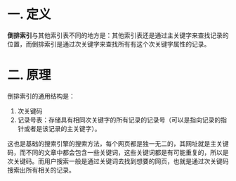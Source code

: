 # 一. 定义

**倒排索引**与其他索引表不同的地方是：其他索引表还是通过主关键字来查找记录的位置，而倒排索引是通过次关键字来查找所有有这个次关键字属性的记录。



# 二. 原理

倒排索引的通用结构是：

1. 次关键码
2. 记录号表：存储具有相同次关键字的所有记录的记录号（可以是指向记录的指针或者是该记录的主关键字）。

这也是基础的搜索引擎的搜索方法，每个网页都是独一无二的，其网址就是主关键码，而不同的文章中都会包含一些关键词，这些关键词都是有可能重复的，所以是次关键码。而用户搜索一般是通过关键词去找到想要的网页，也就是通过次关键码搜索出所有相关的记录。
